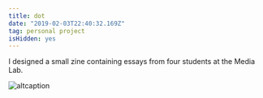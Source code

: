 ```yaml
---
title: dot
date: "2019-02-03T22:40:32.169Z"
tag: personal project
isHidden: yes
---
```


I designed a small zine containing essays from four students at the Media Lab.

![altcaption](dot.png)
